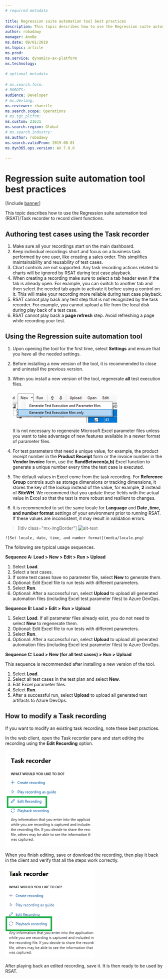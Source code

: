 ```yaml
---
# required metadata

title: Regression suite automation tool best practices
description: This topic describes how to use the Regression suite automation tool (RSAT)/Task recorder to record client functions.
author: robadawy
manager: AnnBe
ms.date: 08/01/2019
ms.topic: article
ms.prod: 
ms.service: dynamics-ax-platform
ms.technology: 

# optional metadata

# ms.search.form: 
# ROBOTS: 
audience: Developer
# ms.devlang: 
ms.reviewer: rhaertle
ms.search.scope: Operations
# ms.tgt_pltfrm: 
ms.custom: 21631
ms.search.region: Global
# ms.search.industry: 
ms.author: robadawy
ms.search.validFrom: 2019-08-01
ms.dyn365.ops.version: AX 7.0.0

---
```


# Regression suite automation tool best practices

[!include [banner](../../includes/banner.md)]

This topic describes how to use the Regression suite automation tool (RSAT)/Task recorder to record client functions.

## Authoring test cases using the Task recorder

1. Make sure all your recordings start on the main dashboard.
2. Keep individual recordings short and focus on a business task performed by one user, like creating a sales order. This simplifies maintainability and reusability of test cases.
3. Chart controls are not supported. Any task recording actions related to charts will be ignored by RSAT during test case playback.
4. When creating a recording make sure to select a tab header even if the tab is already open. For example, you can switch to another tab and then select the needed tab again to activate it before using a control on it. This will make your recording more reliable during test case playback.
5. RSAT cannot play back any test step that is not recognized by the task recorder. For example, you cannot upload a file from the local disk during play back of a test case.
6. RSAT cannot play back a **page refresh** step. Avoid refreshing a page while recording your test.

## Using the Regression suite automation tool 

1. Upon opening the tool for the first time, select **Settings** and ensure that you have all the needed settings. 
2. Before installing a new version of the tool, it is recommended to close and uninstall the previous version. 
3. When you install a new version of the tool, regenerate **all** test execution files.
 
    ![Generate execution files menu item](media/generate-execution-files.png)

    It is not necessary to regenerate Microsoft Excel parameter files unless you want to take advantage of new features available in a newer format of parameter files.

4. For test parameters that need a unique value, for example, the product receipt number in the **Product Receipt** form or the invoice number in the **Vendor Invoice** form, use the **RandBetween(a,b)** Excel function to generate a unique number every time the test case is executed.
5. The default values in Excel come from the task recording. For **Reference Group** controls such as storage dimensions or tracking dimensions, it stores the key of the lookup instead of the value, for example, **2** instead of **SiteWH**. We recommend that you update these fields with the actual value in Excel so that the test is more robust and resilient to changes.
6. It is recommended to set the same locale for **Language** and **Date ,time, and number format** settings of your environment prior to running RSAT. If these values are inconsistent, it may result in validation errors.  

  > [!div class="mx-imgBorder"]
  > ![alt-text](media/my-cool-graphic.png)  

    ![Set locale, date, time, and number format](media/locale.png)

The following are typical usage sequences.

**Sequence A: Load > New > Edit > Run > Upload**

1. Select **Load**.
2. Select a test cases.
3. If some test cases have no parameter file, select **New** to generate them. 
4. Optional: Edit Excel file to run tests with different parameters.
5. Select **Run**.
6. Optional: After a successful run, select **Upload** to upload all generated automation files (including Excel test parameter files) to Azure DevOps. 

**Sequence B: Load > Edit > Run > Upload**

1. Select **Load**. If all parameter files already exist, you do not need to select **New** to regenerate them.
2. Optional: Edit Excel file to run tests with different parameters.
3. Select **Run**.
4. Optional: After a successful run, select **Upload** to upload all generated automation files (including Excel test parameter files) to Azure DevOps. 

**Sequence C: Load > New (for all test cases) > Run > Upload**

This sequence is recommended after installing a new version of the tool. 

1. Select **Load**. 
2. Select all test cases in the test plan and select **New**.
3. Edit Excel parameter files.
4. Select **Run**.
5. After a successful run, select **Upload** to upload all generated test artifacts to Azure DevOps. 

## How to modify a Task recording

If you want to modify an existing task recording, note these best practices. 

In the web client, open the Task recorder pane and start editing the recording using the **Edit Recording** option.

![Edit recording option](media/edit-recording.png)
  
When you finish editing, save or download the recording, then play it back in the client and verify that all the steps work correctly.

![Playback recording option](media/playback-recording.png)
 
After playing back an edited recording, save it. It is then ready to be used by RSAT.

